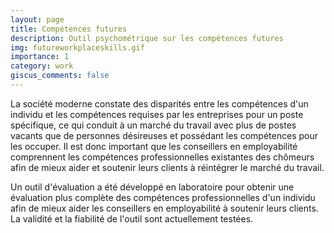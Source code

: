 ```yaml
---
layout: page
title: Compétences futures
description: Outil psychométrique sur les compétences futures
img: futureworkplaceskills.gif
importance: 1
category: work
giscus_comments: false
---
```


La société moderne constate des disparités entre les compétences d'un individu et les compétences requises par les entreprises pour un poste spécifique, ce qui conduit à un marché du travail avec plus de postes vacants que de personnes désireuses et possédant les compétences pour les occuper. Il est donc important que les conseillers en employabilité comprennent les compétences professionnelles existantes des chômeurs afin de mieux aider et soutenir leurs clients à réintégrer le marché du travail.

Un outil d'évaluation a été développé en laboratoire pour obtenir une évaluation plus complète des compétences professionnelles d'un individu afin de mieux aider les conseillers en employabilité à soutenir leurs clients. La validité et la fiabilité de l'outil sont actuellement testées.
